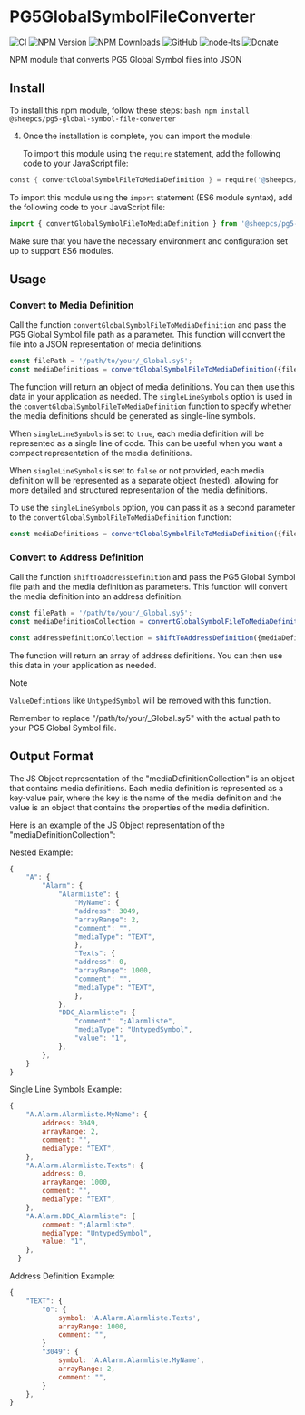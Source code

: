 # PG5GlobalSymbolFileConverter

![CI](https://github.com/SheepCreativeSoftware/PG5GlobalSymbolFileConverter/actions/workflows/ci.yml/badge.svg)
[![NPM Version](https://img.shields.io/npm/v/@sheepcs/pg5-global-symbol-file-converter.svg)](https://www.npmjs.com/package/@sheepcs/pg5-global-symbol-file-converter)
[![NPM Downloads](https://img.shields.io/npm/dt/@sheepcs/pg5-global-symbol-file-converter.svg)](https://www.npmjs.com/package/@sheepcs/pg5-global-symbol-file-converter)
[![GitHub](https://img.shields.io/github/license/SheepCreativeSoftware/@sheepcs/pg5-global-symbol-file-converter)](https://github.com/SheepCreativeSoftware/@sheepcs/pg5-global-symbol-file-converter)
[![node-lts](https://img.shields.io/node/v-lts/@sheepcs/pg5-global-symbol-file-converter)](https://www.npmjs.com/package/@sheepcs/pg5-global-symbol-file-converter)
[![Donate](https://img.shields.io/badge/Donate-PayPal-green.svg)](https://www.paypal.com/donate/?hosted_button_id=RG6PSXR828X94)

NPM module that converts PG5 Global Symbol files into JSON

## Install
To install this npm module, follow these steps:
	```bash
	npm install @sheepcs/pg5-global-symbol-file-converter
	```

4. Once the installation is complete, you can import the module:

	To import this module using the `require` statement, add the following code to your JavaScript file:

```s
const { convertGlobalSymbolFileToMediaDefinition } = require('@sheepcs/pg5-global-symbol-file-converter');
```

To import this module using the `import` statement (ES6 module syntax), add the following code to your JavaScript file:

```js
import { convertGlobalSymbolFileToMediaDefinition } from '@sheepcs/pg5-global-symbol-file-converter';
```

Make sure that you have the necessary environment and configuration set up to support ES6 modules.

## Usage
### Convert to Media Definition

Call the function `convertGlobalSymbolFileToMediaDefinition` and pass the PG5 Global Symbol file path as a parameter. This function will convert the file into a JSON representation of media definitions.

```js
const filePath = '/path/to/your/_Global.sy5';
const mediaDefinitions = convertGlobalSymbolFileToMediaDefinition({filePath});
```

The function will return an object of media definitions. You can then use this data in your application as needed.
The `singleLineSymbols` option is used in the `convertGlobalSymbolFileToMediaDefinition` function to specify whether the media definitions should be generated as single-line symbols. 

When `singleLineSymbols` is set to `true`, each media definition will be represented as a single line of code. This can be useful when you want a compact representation of the media definitions.

When `singleLineSymbols` is set to `false` or not provided, each media definition will be represented as a separate object (nested), allowing for more detailed and structured representation of the media definitions.

To use the `singleLineSymbols` option, you can pass it as a second parameter to the `convertGlobalSymbolFileToMediaDefinition` function:

```js
const mediaDefinitions = convertGlobalSymbolFileToMediaDefinition({filePath, singleLineSymbols: true});
```


### Convert to Address Definition
Call the function `shiftToAddressDefinition` and pass the PG5 Global Symbol file path and the media definition as parameters. This function will convert the media definition into an address definition.

```js
const filePath = '/path/to/your/_Global.sy5';
const mediaDefinitionCollection = convertGlobalSymbolFileToMediaDefinition({filePath});

const addressDefinitionCollection = shiftToAddressDefinition({mediaDefinitionCollection});
```

The function will return an array of address definitions. You can then use this data in your application as needed.
> [!NOTE]
> `ValueDefintions` like `UntypedSymbol` will be removed with this function.

Remember to replace "/path/to/your/_Global.sy5" with the actual path to your PG5 Global Symbol file.

## Output Format
The JS Object representation of the "mediaDefinitionCollection" is an object that contains media definitions. Each media definition is represented as a key-value pair, where the key is the name of the media definition and the value is an object that contains the properties of the media definition.

Here is an example of the JS Object representation of the "mediaDefinitionCollection":

Nested Example:
```js
{
	"A": {
		"Alarm": {
			"Alarmliste": {
				"MyName": {
				"address": 3049,
				"arrayRange": 2,
				"comment": "",
				"mediaType": "TEXT",
				},
				"Texts": {
				"address": 0,
				"arrayRange": 1000,
				"comment": "",
				"mediaType": "TEXT",
				},
			},
			"DDC_Alarmliste": {
				"comment": ";Alarmliste",
				"mediaType": "UntypedSymbol",
				"value": "1",
			},
		},
	}
}
```

Single Line Symbols Example:
```js
{
	"A.Alarm.Alarmliste.MyName": {
		address: 3049,
		arrayRange: 2,
		comment: "",
		mediaType: "TEXT",
	},
	"A.Alarm.Alarmliste.Texts": {
		address: 0,
		arrayRange: 1000,
		comment: "",
		mediaType: "TEXT",
	},
	"A.Alarm.DDC_Alarmliste": {
		comment: ";Alarmliste",
		mediaType: "UntypedSymbol",
		value: "1",
	},
  }
```

Address Definition Example:
```js
{
	"TEXT": {
		"0": {
			symbol: 'A.Alarm.Alarmliste.Texts',
			arrayRange: 1000,
			comment: "",
		}
		"3049": {
			symbol: 'A.Alarm.Alarmliste.MyName',
			arrayRange: 2,
			comment: "",
		}
	},
}
```

